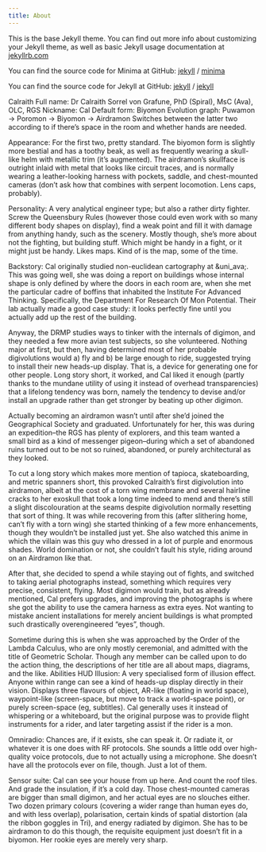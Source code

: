 ```yaml
---
title: About
---
```


This is the base Jekyll theme. You can find out more info about customizing your Jekyll theme, as well as basic Jekyll usage documentation at [jekyllrb.com](https://jekyllrb.com/)

You can find the source code for Minima at GitHub:
[jekyll][jekyll-organization] /
[minima](https://github.com/jekyll/minima)

You can find the source code for Jekyll at GitHub:
[jekyll][jekyll-organization] /
[jekyll](https://github.com/jekyll/jekyll)


[jekyll-organization]: https://github.com/jekyll

Calraith
Full name: Dr Calraith Sorrel von Grafune, PhD (Spiral), MsC (Ava), OLC, RGS
Nickname: Cal
Default form: Biyomon
Evolution graph: Puwamon → Poromon → Biyomon → Airdramon
Switches between the latter two according to if there’s space in the room and whether hands are needed.

Appearance: For the first two, pretty standard. The biyomon form is slightly more bestial and has a toothy beak, as well as frequently wearing a skull-like helm with metallic trim (it’s augmented). The airdramon’s skullface is outright inlaid with metal that looks like circuit traces, and is normally wearing a leather-looking harness with pockets, saddle, and chest-mounted cameras (don’t ask how that combines with serpent locomotion. Lens caps, probably).

Personality: A very analytical engineer type; but also a rather dirty fighter. Screw the Queensbury Rules (however those could even work with so many different body shapes on display), find a weak point and fill it with damage from anything handy, such as the scenery. Mostly though, she’s more about not the fighting, but building stuff. Which might be handy in a fight, or it might just be handy. Likes maps. Kind of is the map, some of the time.

Backstory: Cal originally studied non-euclidean cartography at &uni_ava;. This was going well, she was doing a report on buildings whose internal shape is only defined by where the doors in each room are, when she met the particular cadre of boffins that inhabited the Institute For Advanced Thinking. Specifically, the Department For Research Of Mon Potential. Their lab actually made a good case study: it looks perfectly fine until you actually add up the rest of the building.

Anyway, the DRMP studies ways to tinker with the internals of digimon, and they needed a few more avian test subjects, so she volunteered. Nothing major at first, but then, having determined most of her probable digivolutions would a) fly and b) be large enough to ride, suggested trying to install their new heads-up display. That is, a device for generating one for other people. Long story short, it worked, and Cal liked it enough (partly thanks to the mundane utility of using it instead of overhead transparencies) that a lifelong tendency was born, namely the tendency to devise and/or install an upgrade rather than get stronger by beating up other digimon.


Actually becoming an airdramon wasn’t until after she’d joined the Geographical Society and graduated. Unfortunately for her, this was during an expedition–the RGS has plenty of explorers, and this team wanted a small bird as a kind of messenger pigeon–during which a set of abandoned ruins turned out to be not so ruined, abandoned, or purely architectural as they looked.

To cut a long story which makes more mention of tapioca, skateboarding, and metric spanners short, this provoked Calraith’s first digivolution into airdramon, albeit at the cost of a torn wing membrane and several hairline cracks to her exoskull that took a long time indeed to mend and there’s still a slight discolouration at the seams despite digivolution normally resetting that sort of thing. It was while recovering from this (after slithering home, can’t fly with a torn wing) she started thinking of a few more enhancements, though they wouldn’t be installed just yet. She also watched this anime in which the villain was this guy who dressed in a lot of purple and enormous shades. World domination or not, she couldn’t fault his style, riding around on an Airdramon like that.

After that, she decided to spend a while staying out of fights, and switched to taking aerial photographs instead, something which requires very precise, consistent, flying. Most digimon would train, but as already mentioned, Cal prefers upgrades, and improving the photographs is where she got the ability to use the camera harness as extra eyes. Not wanting to mistake ancient installations for merely ancient buildings is what prompted such drastically overengineered “eyes”, though.

Sometime during this is when she was approached by the Order of the Lambda Calculus, who are only mostly ceremonial, and admitted with the title of Geometric Scholar. Though any member can be called upon to do the action thing, the descriptions of her title are all about maps, diagrams, and the like.
Abilities
HUD Illusion: A very specialised form of illusion effect. Anyone within range can see a kind of heads-up display directly in their vision. Displays three flavours of object, AR-like (floating in world space), waypoint-like (screen-space, but move to track a world-space point), or purely screen-space (eg, subtitles). Cal generally uses it instead of whispering or a whiteboard, but the original purpose was to provide flight instruments for a rider, and later targeting assist if the rider is a mon.

Omniradio: Chances are, if it exists, she can speak it. Or radiate it, or whatever it is one does with RF protocols. She sounds a little odd over high-quality voice protocols, due to not actually using a microphone. She doesn’t have all the protocols ever on file, though. Just a lot of them.

Sensor suite: Cal can see your house from up here. And count the roof tiles. And grade the insulation, if it’s a cold day. Those chest-mounted cameras are bigger than small digimon, and her actual eyes are no slouches either. Two dozen primary colours (covering a wider range than human eyes do, and with less overlap), polarisation, certain kinds of spatial distortion (ala the ribbon goggles in Tri), and energy radiated by digimon. She has to be airdramon to do this though, the requisite equipment just doesn’t fit in a biyomon. Her rookie eyes are merely very sharp.

